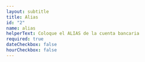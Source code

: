 ```yaml
---
layout: subtitle
title: Alias
id: "2"
name: alias
helperText: Coloque el ALIAS de la cuenta bancaria
required: true
dateCheckbox: false
hourCheckbox: false
---
```

